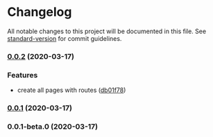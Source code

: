 # Changelog

All notable changes to this project will be documented in this file. See [standard-version](https://github.com/conventional-changelog/standard-version) for commit guidelines.

### [0.0.2](https://github.com/stephanogiuseppe/study-scheduling-front-react/compare/v0.0.1...v0.0.2) (2020-03-17)


### Features

* create all pages with routes ([db01f78](https://github.com/stephanogiuseppe/study-scheduling-front-react/commit/db01f787671d9a810d645ac822e04fe5170cd69f))

### [0.0.1](https://github.com/stephanogiuseppe/study-scheduling-front-react/compare/v0.0.1-beta.0...v0.0.1) (2020-03-17)

### 0.0.1-beta.0 (2020-03-17)
